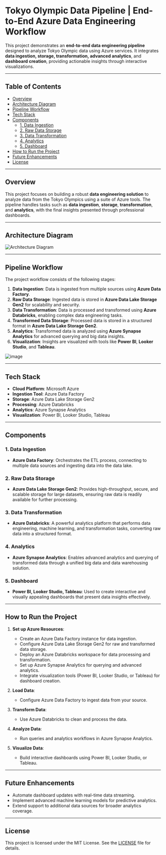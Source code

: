 # Tokyo Olympic Data Pipeline | End-to-End Azure Data Engineering Workflow

This project demonstrates an **end-to-end data engineering pipeline** designed to analyze Tokyo Olympic data using Azure services. It integrates **data ingestion, storage, transformation, advanced analytics**, and **dashboard creation**, providing actionable insights through interactive visualizations.

---

## Table of Contents

- [Overview](#overview)
- [Architecture Diagram](#architecture-diagram)
- [Pipeline Workflow](#pipeline-workflow)
- [Tech Stack](#tech-stack)
- [Components](#components)
  - [1. Data Ingestion](#1-data-ingestion)
  - [2. Raw Data Storage](#2-raw-data-storage)
  - [3. Data Transformation](#3-data-transformation)
  - [4. Analytics](#4-analytics)
  - [5. Dashboard](#5-dashboard)
- [How to Run the Project](#how-to-run-the-project)
- [Future Enhancements](#future-enhancements)
- [License](#license)

---

## Overview

This project focuses on building a robust **data engineering solution** to analyze data from the Tokyo Olympics using a suite of Azure tools. The pipeline handles tasks such as **data ingestion**, **storage**, **transformation**, and **analytics**, with the final insights presented through professional dashboards.

---

## Architecture Diagram

![Architecture Diagram](https://github.com/user-attachments/assets/2cebe6d7-b454-4ee5-aa47-42f905d95abc)

---

## Pipeline Workflow

The project workflow consists of the following stages:

1. **Data Ingestion**: Data is ingested from multiple sources using **Azure Data Factory**.
2. **Raw Data Storage**: Ingested data is stored in **Azure Data Lake Storage Gen2** for scalability and security.
3. **Data Transformation**: Data is processed and transformed using **Azure Databricks**, enabling complex data engineering tasks.
4. **Transformed Data Storage**: Processed data is stored in a structured format in **Azure Data Lake Storage Gen2**.
5. **Analytics**: Transformed data is analyzed using **Azure Synapse Analytics** for advanced querying and big data insights.
6. **Visualization**: Insights are visualized with tools like **Power BI**, **Looker Studio**, and **Tableau**.


![image](https://github.com/user-attachments/assets/3177d5d6-58e2-4608-943f-dadf47abb19d)

---

## Tech Stack

- **Cloud Platform**: Microsoft Azure
- **Ingestion Tool**: Azure Data Factory
- **Storage**: Azure Data Lake Storage Gen2
- **Processing**: Azure Databricks
- **Analytics**: Azure Synapse Analytics
- **Visualization**: Power BI, Looker Studio, Tableau

---

## Components

### 1. Data Ingestion

- **Azure Data Factory**: Orchestrates the ETL process, connecting to multiple data sources and ingesting data into the data lake.

### 2. Raw Data Storage

- **Azure Data Lake Storage Gen2**: Provides high-throughput, secure, and scalable storage for large datasets, ensuring raw data is readily available for further processing.

### 3. Data Transformation

- **Azure Databricks**: A powerful analytics platform that performs data engineering, machine learning, and transformation tasks, converting raw data into a structured format.

### 4. Analytics

- **Azure Synapse Analytics**: Enables advanced analytics and querying of transformed data through a unified big data and data warehousing solution.

### 5. Dashboard

- **Power BI, Looker Studio, Tableau**: Used to create interactive and visually appealing dashboards that present data insights effectively.

---

## How to Run the Project

1. **Set up Azure Resources**:
   - Create an Azure Data Factory instance for data ingestion.
   - Configure Azure Data Lake Storage Gen2 for raw and transformed data storage.
   - Deploy an Azure Databricks workspace for data processing and transformation.
   - Set up Azure Synapse Analytics for querying and advanced analytics.
   - Integrate visualization tools (Power BI, Looker Studio, or Tableau) for dashboard creation.

2. **Load Data**:
   - Configure Azure Data Factory to ingest data from your source.

3. **Transform Data**:
   - Use Azure Databricks to clean and process the data.

4. **Analyze Data**:
   - Run queries and analytics workflows in Azure Synapse Analytics.

5. **Visualize Data**:
   - Build interactive dashboards using Power BI, Looker Studio, or Tableau.

---

## Future Enhancements

- Automate dashboard updates with real-time data streaming.
- Implement advanced machine learning models for predictive analytics.
- Extend support to additional data sources for broader analytics coverage.

---

## License

This project is licensed under the MIT License. See the [LICENSE](LICENSE) file for details.
